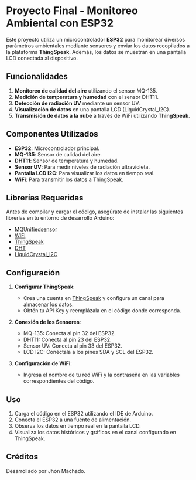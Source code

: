
# Proyecto Final - Monitoreo Ambiental con ESP32

Este proyecto utiliza un microcontrolador **ESP32** para monitorear diversos parámetros ambientales mediante sensores y enviar los datos recopilados a la plataforma **ThingSpeak**. Además, los datos se muestran en una pantalla LCD conectada al dispositivo.

## Funcionalidades

1. **Monitoreo de calidad del aire** utilizando el sensor MQ-135.
2. **Medición de temperatura y humedad** con el sensor DHT11.
3. **Detección de radiación UV** mediante un sensor UV.
4. **Visualización de datos** en una pantalla LCD (LiquidCrystal_I2C).
5. **Transmisión de datos a la nube** a través de WiFi utilizando **ThingSpeak**.

## Componentes Utilizados

- **ESP32**: Microcontrolador principal.
- **MQ-135**: Sensor de calidad del aire.
- **DHT11**: Sensor de temperatura y humedad.
- **Sensor UV**: Para medir niveles de radiación ultravioleta.
- **Pantalla LCD I2C**: Para visualizar los datos en tiempo real.
- **WiFi**: Para transmitir los datos a ThingSpeak.

## Librerías Requeridas

Antes de compilar y cargar el código, asegúrate de instalar las siguientes librerías en tu entorno de desarrollo Arduino:

- [MQUnifiedsensor](https://github.com/miguel5612/MQSensorsLib)
- [WiFi](https://www.arduino.cc/en/Reference/WiFi)
- [ThingSpeak](https://github.com/mathworks/thingspeak-arduino)
- [DHT](https://github.com/adafruit/DHT-sensor-library)
- [LiquidCrystal_I2C](https://github.com/johnrickman/LiquidCrystal_I2C)

## Configuración

1. **Configurar ThingSpeak**: 
   - Crea una cuenta en [ThingSpeak](https://thingspeak.com/) y configura un canal para almacenar los datos.
   - Obtén tu API Key y reemplázala en el código donde corresponda.

2. **Conexión de los Sensores**:
   - MQ-135: Conecta al pin 32 del ESP32.
   - DHT11: Conecta al pin 23 del ESP32.
   - Sensor UV: Conecta al pin 33 del ESP32.
   - LCD I2C: Conéctala a los pines SDA y SCL del ESP32.

3. **Configuración de WiFi**:
   - Ingresa el nombre de tu red WiFi y la contraseña en las variables correspondientes del código.

## Uso

1. Carga el código en el ESP32 utilizando el IDE de Arduino.
2. Conecta el ESP32 a una fuente de alimentación.
3. Observa los datos en tiempo real en la pantalla LCD.
4. Visualiza los datos históricos y gráficos en el canal configurado en ThingSpeak.

## Créditos

Desarrollado por Jhon Machado.

